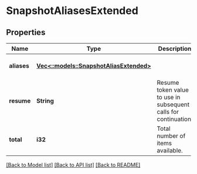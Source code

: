 # SnapshotAliasesExtended

## Properties
Name | Type | Description | Notes
------------ | ------------- | ------------- | -------------
**aliases** | [**Vec<::models::SnapshotAliasExtended>**](SnapshotAliasExtended.md) |  | [optional] [default to null]
**resume** | **String** | Resume token value to use in subsequent calls for continuation. | [optional] [default to null]
**total** | **i32** | Total number of items available. | [optional] [default to null]

[[Back to Model list]](../README.md#documentation-for-models) [[Back to API list]](../README.md#documentation-for-api-endpoints) [[Back to README]](../README.md)


